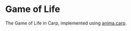 # Game of Life

The Game of Life in Carp, implemented using
[anima.carp](//github.com/hellerve/anima.carp).
